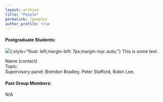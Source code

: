 ```yaml
---
layout: archive
title: "People"
permalink: /people/
author_profile: true
---
```


<style type="text/css">
.image-left {
  display: block;
  margin-left: auto;
  margin-right: auto;
  float: right;
}
</style>

#### Postgraduate Students:

![](https://raw.githubusercontent.com/lee-robin/lee-robin.github.io/master/images/bio-photo.jpg){:style="float: left;margin-left: 7px;margin-top: auto;"} This is some text.

Name (contact)  
Topic:  
Supervisory panel: Brendon Bradley, Peter Stafford, Robin Lee.  

#### Past Group Members:

N/A
